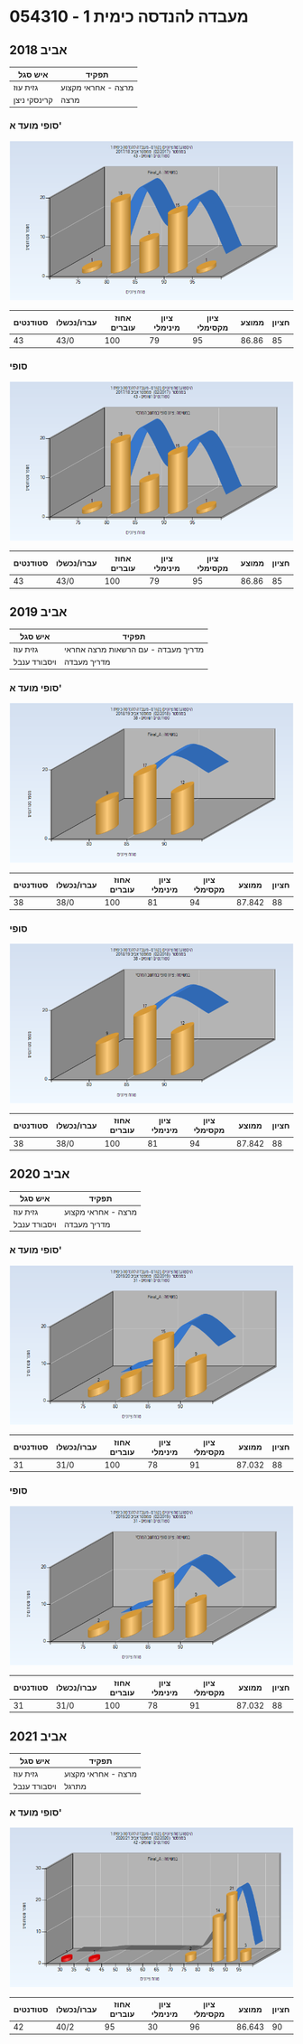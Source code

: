 # 054310 - מעבדה להנדסה כימית 1

## אביב 2018

| איש סגל | תפקיד |
| ---- | ---- |
| גזית עוז | מרצה - אחראי מקצוע |
| קרינסקי ניצן | מרצה |

### סופי מועד א'

![201702 Final_A](201702/Final_A.png)

| סטודנטים | עברו/נכשלו | אחוז עוברים | ציון מינימלי | ציון מקסימלי | ממוצע | חציון |
| ---- | ---- | ---- | ---- | ---- | ---- | ---- |
| 43 | 43/0 | 100 | 79 | 95 | 86.86 | 85 |

### סופי

![201702 Finals](201702/Finals.png)

| סטודנטים | עברו/נכשלו | אחוז עוברים | ציון מינימלי | ציון מקסימלי | ממוצע | חציון |
| ---- | ---- | ---- | ---- | ---- | ---- | ---- |
| 43 | 43/0 | 100 | 79 | 95 | 86.86 | 85 |

## אביב 2019

| איש סגל | תפקיד |
| ---- | ---- |
| גזית עוז | מדריך מעבדה - עם הרשאות מרצה אחראי |
| ויסבורד ענבל | מדריך מעבדה |

### סופי מועד א'

![201802 Final_A](201802/Final_A.png)

| סטודנטים | עברו/נכשלו | אחוז עוברים | ציון מינימלי | ציון מקסימלי | ממוצע | חציון |
| ---- | ---- | ---- | ---- | ---- | ---- | ---- |
| 38 | 38/0 | 100 | 81 | 94 | 87.842 | 88 |

### סופי

![201802 Finals](201802/Finals.png)

| סטודנטים | עברו/נכשלו | אחוז עוברים | ציון מינימלי | ציון מקסימלי | ממוצע | חציון |
| ---- | ---- | ---- | ---- | ---- | ---- | ---- |
| 38 | 38/0 | 100 | 81 | 94 | 87.842 | 88 |

## אביב 2020

| איש סגל | תפקיד |
| ---- | ---- |
| גזית עוז | מרצה - אחראי מקצוע |
| ויסבורד ענבל | מדריך מעבדה |

### סופי מועד א'

![201902 Final_A](201902/Final_A.png)

| סטודנטים | עברו/נכשלו | אחוז עוברים | ציון מינימלי | ציון מקסימלי | ממוצע | חציון |
| ---- | ---- | ---- | ---- | ---- | ---- | ---- |
| 31 | 31/0 | 100 | 78 | 91 | 87.032 | 88 |

### סופי

![201902 Finals](201902/Finals.png)

| סטודנטים | עברו/נכשלו | אחוז עוברים | ציון מינימלי | ציון מקסימלי | ממוצע | חציון |
| ---- | ---- | ---- | ---- | ---- | ---- | ---- |
| 31 | 31/0 | 100 | 78 | 91 | 87.032 | 88 |

## אביב 2021

| איש סגל | תפקיד |
| ---- | ---- |
| גזית עוז | מרצה - אחראי מקצוע |
| ויסבורד ענבל | מתרגל |

### סופי מועד א'

![202002 Final_A](202002/Final_A.png)

| סטודנטים | עברו/נכשלו | אחוז עוברים | ציון מינימלי | ציון מקסימלי | ממוצע | חציון |
| ---- | ---- | ---- | ---- | ---- | ---- | ---- |
| 42 | 40/2 | 95 | 30 | 96 | 86.643 | 90 |

